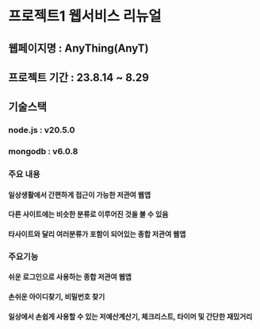 # 프로젝트1 웹서비스 리뉴얼
## 웹페이지명 : AnyThing(AnyT)
## 프로젝트 기간 : 23.8.14 ~ 8.29
## 기술스택 
### node.js : v20.5.0
### mongodb : v6.0.8

### 주요 내용
#### 일상생활에서 간편하게 접근이 가능한 저관여 웹앱
#### 다른 사이트에는 비슷한 분류로 이루어진 것을 볼 수 있음
#### 타사이트와 달리 여러분류가 포함이 되어있는 종합 저관여 웹앱

### 주요기능
#### 쉬운 로그인으로 사용하는 종합 저관여 웹앱
#### 손쉬운 아이디찾기, 비밀번호 찾기
#### 일상에서 손쉽게 사용할 수 있는 저예산계산기, 체크리스트, 타이머 및 간단한 재밌거리 
 
